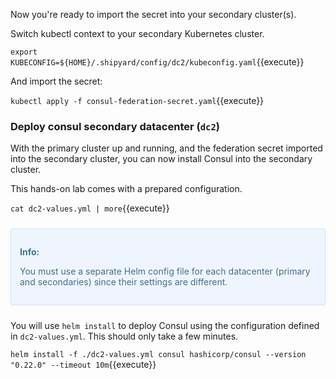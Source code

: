 Now you're ready to import the secret into your secondary cluster(s).

Switch kubectl context to your secondary Kubernetes cluster.

`export KUBECONFIG=${HOME}/.shipyard/config/dc2/kubeconfig.yaml`{{execute}}

And import the secret:

`kubectl apply -f consul-federation-secret.yaml`{{execute}}


### Deploy consul secondary datacenter (`dc2`)

With the primary cluster up and running, and the federation secret imported into the secondary cluster, you can now install Consul into the secondary cluster.

This hands-on lab comes with a prepared configuration.

`cat dc2-values.yml | more`{{execute}}

<div style="background-color:#eff5ff; color:#416f8c; border:1px solid #d0e0ff; padding:1em; border-radius:3px; margin:24px 0;">
  <p><strong>Info: </strong>

  You must use a separate Helm config file for each datacenter (primary and secondaries) since their settings are different.

</p></div>

You will use `helm install` to deploy Consul using the configuration defined in `dc2-values.yml`. This should only take a few minutes.

`helm install -f ./dc2-values.yml consul hashicorp/consul --version "0.22.0" --timeout 10m`{{execute}}


